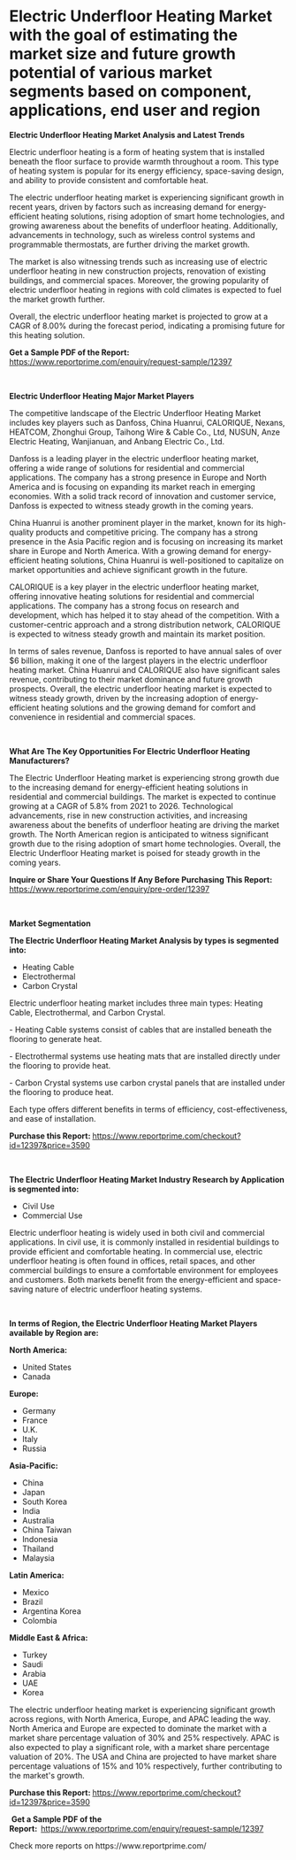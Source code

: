 <p><h1>Electric Underfloor Heating Market with the goal of estimating the market size and future growth potential of various market segments based on component, applications, end user and region</h1></p><p><strong>Electric Underfloor Heating Market Analysis and Latest Trends</strong></p>
<p><p>Electric underfloor heating is a form of heating system that is installed beneath the floor surface to provide warmth throughout a room. This type of heating system is popular for its energy efficiency, space-saving design, and ability to provide consistent and comfortable heat.</p><p>The electric underfloor heating market is experiencing significant growth in recent years, driven by factors such as increasing demand for energy-efficient heating solutions, rising adoption of smart home technologies, and growing awareness about the benefits of underfloor heating. Additionally, advancements in technology, such as wireless control systems and programmable thermostats, are further driving the market growth.</p><p>The market is also witnessing trends such as increasing use of electric underfloor heating in new construction projects, renovation of existing buildings, and commercial spaces. Moreover, the growing popularity of electric underfloor heating in regions with cold climates is expected to fuel the market growth further.</p><p>Overall, the electric underfloor heating market is projected to grow at a CAGR of 8.00% during the forecast period, indicating a promising future for this heating solution.</p></p>
<p><strong>Get a Sample PDF of the Report:&nbsp;</strong> <a href="https://www.reportprime.com/enquiry/request-sample/12397">https://www.reportprime.com/enquiry/request-sample/12397</a></p>
<p>&nbsp;</p>
<p><strong>Electric Underfloor Heating Major Market Players</strong></p>
<p><p>The competitive landscape of the Electric Underfloor Heating Market includes key players such as Danfoss, China Huanrui, CALORIQUE, Nexans, HEATCOM, Zhonghui Group, Taihong Wire & Cable Co., Ltd, NUSUN, Anze Electric Heating, Wanjianuan, and Anbang Electric Co., Ltd. </p><p>Danfoss is a leading player in the electric underfloor heating market, offering a wide range of solutions for residential and commercial applications. The company has a strong presence in Europe and North America and is focusing on expanding its market reach in emerging economies. With a solid track record of innovation and customer service, Danfoss is expected to witness steady growth in the coming years.</p><p>China Huanrui is another prominent player in the market, known for its high-quality products and competitive pricing. The company has a strong presence in the Asia Pacific region and is focusing on increasing its market share in Europe and North America. With a growing demand for energy-efficient heating solutions, China Huanrui is well-positioned to capitalize on market opportunities and achieve significant growth in the future.</p><p>CALORIQUE is a key player in the electric underfloor heating market, offering innovative heating solutions for residential and commercial applications. The company has a strong focus on research and development, which has helped it to stay ahead of the competition. With a customer-centric approach and a strong distribution network, CALORIQUE is expected to witness steady growth and maintain its market position.</p><p>In terms of sales revenue, Danfoss is reported to have annual sales of over $6 billion, making it one of the largest players in the electric underfloor heating market. China Huanrui and CALORIQUE also have significant sales revenue, contributing to their market dominance and future growth prospects. Overall, the electric underfloor heating market is expected to witness steady growth, driven by the increasing adoption of energy-efficient heating solutions and the growing demand for comfort and convenience in residential and commercial spaces.</p></p>
<p>&nbsp;</p>
<p><strong>What Are The Key Opportunities For Electric Underfloor Heating Manufacturers?</strong></p>
<p><p>The Electric Underfloor Heating market is experiencing strong growth due to the increasing demand for energy-efficient heating solutions in residential and commercial buildings. The market is expected to continue growing at a CAGR of 5.8% from 2021 to 2026. Technological advancements, rise in new construction activities, and increasing awareness about the benefits of underfloor heating are driving the market growth. The North American region is anticipated to witness significant growth due to the rising adoption of smart home technologies. Overall, the Electric Underfloor Heating market is poised for steady growth in the coming years.</p></p>
<p><strong>Inquire or Share Your Questions If Any Before Purchasing This Report:</strong> <a href="https://www.reportprime.com/enquiry/pre-order/12397">https://www.reportprime.com/enquiry/pre-order/12397</a></p>
<p>&nbsp;</p>
<p><strong>Market Segmentation</strong></p>
<p><strong>The Electric Underfloor Heating Market Analysis by types is segmented into:</strong></p>
<p><ul><li>Heating Cable</li><li>Electrothermal</li><li>Carbon Crystal</li></ul></p>
<p><p>Electric underfloor heating market includes three main types: Heating Cable, Electrothermal, and Carbon Crystal. </p><p>- Heating Cable systems consist of cables that are installed beneath the flooring to generate heat.</p><p>- Electrothermal systems use heating mats that are installed directly under the flooring to provide heat.</p><p>- Carbon Crystal systems use carbon crystal panels that are installed under the flooring to produce heat. </p><p>Each type offers different benefits in terms of efficiency, cost-effectiveness, and ease of installation.</p></p>
<p><strong>Purchase this Report:&nbsp;</strong><a href="https://www.reportprime.com/checkout?id=12397&price=3590">https://www.reportprime.com/checkout?id=12397&price=3590</a></p>
<p>&nbsp;</p>
<p><strong>The Electric Underfloor Heating Market Industry Research by Application is segmented into:</strong></p>
<p><ul><li>Civil Use</li><li>Commercial Use</li></ul></p>
<p><p>Electric underfloor heating is widely used in both civil and commercial applications. In civil use, it is commonly installed in residential buildings to provide efficient and comfortable heating. In commercial use, electric underfloor heating is often found in offices, retail spaces, and other commercial buildings to ensure a comfortable environment for employees and customers. Both markets benefit from the energy-efficient and space-saving nature of electric underfloor heating systems.</p></p>
<p>&nbsp;</p>
<p><strong>In terms of Region, the Electric Underfloor Heating Market Players available by Region are:</strong></p>
<p>
    <p> <strong> North America: </strong>
        <ul>
            <li>United States</li>
            <li>Canada</li>
        </ul>
        </p> 
    <p> <strong> Europe: </strong>
        <ul>
            <li>Germany</li>
            <li>France</li>
            <li>U.K.</li>
            <li>Italy</li>
            <li>Russia</li>
        </ul>
        </p> 
    <p> <strong> Asia-Pacific: </strong>
        <ul>
            <li>China</li>
            <li>Japan</li>
            <li>South Korea</li>
            <li>India</li>
            <li>Australia</li>
            <li>China Taiwan</li>
            <li>Indonesia</li>
            <li>Thailand</li>
            <li>Malaysia</li>
        </ul>
        </p> 
    <p> <strong> Latin America: </strong>
        <ul>
            <li>Mexico</li>
            <li>Brazil</li>
            <li>Argentina Korea</li>
            <li>Colombia</li>
        </ul>
        </p> 
    <p> <strong> Middle East & Africa: </strong>
        <ul>
            <li>Turkey</li>
            <li>Saudi</li>
            <li>Arabia</li>
            <li>UAE</li>
            <li>Korea</li>
        </ul>
    </p>
    </p>
<p><p>The electric underfloor heating market is experiencing significant growth across regions, with North America, Europe, and APAC leading the way. North America and Europe are expected to dominate the market with a market share percentage valuation of 30% and 25% respectively. APAC is also expected to play a significant role, with a market share percentage valuation of 20%. The USA and China are projected to have market share percentage valuations of 15% and 10% respectively, further contributing to the market's growth.</p></p>
<p><strong>Purchase this Report: </strong><a href="https://www.reportprime.com/checkout?id=12397&price=3590">https://www.reportprime.com/checkout?id=12397&price=3590</a></p>
<p>&nbsp;<strong>Get a Sample PDF of the Report:&nbsp;&nbsp;</strong><a href="https://www.reportprime.com/enquiry/request-sample/12397">https://www.reportprime.com/enquiry/request-sample/12397</a></p>
<p><strong></strong></p>
<p>Check more reports on https://www.reportprime.com/</p>